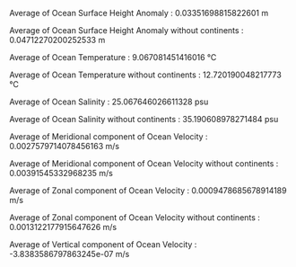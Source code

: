 Average of Ocean Surface Height Anomaly : 0.03351698815822601 m

Average of Ocean Surface Height Anomaly without continents : 0.04712270200252533 m

Average of Ocean Temperature : 9.067081451416016 °C

Average of Ocean Temperature without continents : 12.720190048217773 °C

Average of Ocean Salinity : 25.067646026611328 psu

Average of Ocean Salinity without continents : 35.190608978271484 psu

Average of Meridional component of Ocean Velocity : 0.0027579714078456163 m/s

Average of Meridional component of Ocean Velocity without continents : 0.00391545332968235 m/s

Average of Zonal component of Ocean Velocity : 0.0009478685678914189 m/s

Average of Zonal component of Ocean Velocity without continents : 0.0013122177915647626 m/s

Average of Vertical component of Ocean Velocity : -3.8383586797863245e-07 m/s
